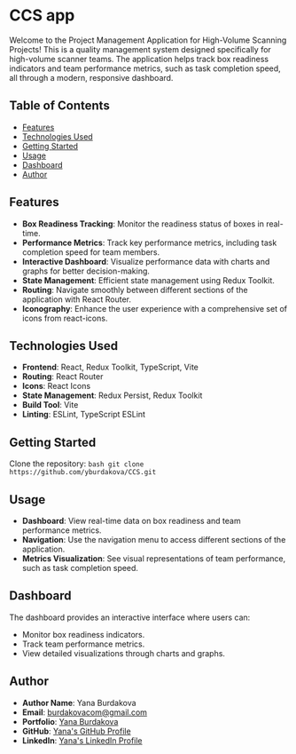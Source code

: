 # CCS app

Welcome to the Project Management Application for High-Volume Scanning Projects! This is a quality management system designed specifically for high-volume scanner teams. The application helps track box readiness indicators and team performance metrics, such as task completion speed, all through a modern, responsive dashboard.

## Table of Contents

- [Features](#features)
- [Technologies Used](#technologies-used)
- [Getting Started](#getting-started)
- [Usage](#usage)
- [Dashboard](#dashboard)
- [Author](#author)

## Features

- **Box Readiness Tracking**: Monitor the readiness status of boxes in real-time.
- **Performance Metrics**: Track key performance metrics, including task completion speed for team members.
- **Interactive Dashboard**: Visualize performance data with charts and graphs for better decision-making.
- **State Management**: Efficient state management using Redux Toolkit.
- **Routing**: Navigate smoothly between different sections of the application with React Router.
- **Iconography**: Enhance the user experience with a comprehensive set of icons from react-icons.

## Technologies Used

- **Frontend**: React, Redux Toolkit, TypeScript, Vite
- **Routing**: React Router
- **Icons**: React Icons
- **State Management**: Redux Persist, Redux Toolkit
- **Build Tool**: Vite
- **Linting**: ESLint, TypeScript ESLint

## Getting Started

Clone the repository:
    ```bash
    git clone https://github.com/yburdakova/CCS.git
    ```


## Usage

- **Dashboard**: View real-time data on box readiness and team performance metrics.
- **Navigation**: Use the navigation menu to access different sections of the application.
- **Metrics Visualization**: See visual representations of team performance, such as task completion speed.

## Dashboard

The dashboard provides an interactive interface where users can:

- Monitor box readiness indicators.
- Track team performance metrics.
- View detailed visualizations through charts and graphs.

## Author

- **Author Name**: Yana Burdakova
- **Email**: burdakovacom@gmail.com
- **Portfolio**: [Yana Burdakova](https://burdakova.com)
- **GitHub**: [Yana's GitHub Profile](https://github.com/yburdakova)
- **LinkedIn**: [Yana's LinkedIn Profile](https://www.linkedin.com/in/yana-burdakova/)
